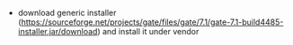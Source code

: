 - download generic installer (https://sourceforge.net/projects/gate/files/gate/7.1/gate-7.1-build4485-installer.jar/download) and install it under vendor
